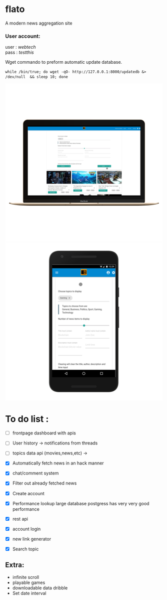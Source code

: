 # flato

A modern news aggregation site 

### User account:

user : *_webtech_*  
pass : *_testthis_*


Wget commando to preform automatic update database.

```
while /bin/true; do wget -qO- http://127.0.0.1:8000/updatedb &> /dev/null  && sleep 10; done
```

![alt text](docs/macbook.png "Flato")
![alt text](docs/nexus5x.png "Flato mobile")

# To do list :
- [ ] frontpage dashboard with apis
- [ ] User history -> notifications from threads
- [ ] topics data api (movies,news,etc) ->
- [x] Automatically fetch news in an hack manner
- [x] chat/comment system
- [x] Filter out already fetched news
- [x] Create account
- [X] Performance lookup large database  postgress has very very good performance
- [X] rest api
- [x] account login
- [X] new link generator
- [X] Search topic




## Extra: 


- infinite scroll
- playable games
- downloadable data dribble
- Set date interval
